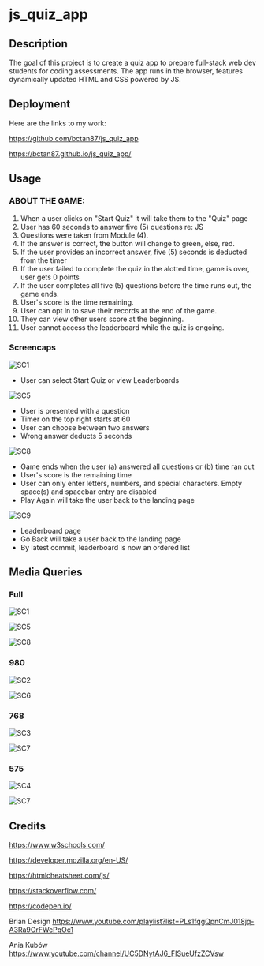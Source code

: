 # js_quiz_app

## Description
The goal of this project is to create a quiz app to prepare full-stack web dev students for coding assessments. The app runs in the browser, features dynamically updated HTML and CSS powered by JS.

## Deployment
Here are the links to my work:

https://github.com/bctan87/js_quiz_app

https://bctan87.github.io/js_quiz_app/

## Usage

### ABOUT THE GAME:

1. When a user clicks on "Start Quiz" it will take them to the "Quiz" page
2. User has 60 seconds to answer five (5) questions re: JS
3. Questions were taken from Module (4).
4. If the answer is correct, the button will change to green, else, red. 
5. If the user provides an incorrect answer, five (5) seconds is deducted from the timer
6. If the user failed to complete the quiz in the alotted time, game is over, user gets 0 points
7. If the user completes all five (5) questions before the time runs out, the game ends.
8. User's score is the time remaining.
9. User can opt in to save their records at the end of the game.
10. They can view other users score at the beginning.
11. User cannot access the leaderboard while the quiz is ongoing. 

### Screencaps

![SC1](/assets/images/sc1.png)

- User can select Start Quiz or view Leaderboards

![SC5](/assets/images/sc5.png)

- User is presented with a question
- Timer on the top right starts at 60
- User can choose between two answers
- Wrong answer deducts 5 seconds 

![SC8](/assets/images/sc8.png)

- Game ends when the user (a) answered all questions or (b) time ran out
- User's score is the remaining time
- User can only enter letters, numbers, and special characters. Empty space(s) and spacebar entry are disabled
- Play Again will take the user back to the landing page

![SC9](/assets/images/sc9.png)

- Leaderboard page
- Go Back will take a user back to the landing page
- By latest commit, leaderboard is now an ordered list

## Media Queries

### Full

![SC1](/assets/images/sc1.png)

![SC5](/assets/images/sc5.png)

![SC8](/assets/images/sc8.png)

### 980

![SC2](/assets/images/sc2.png)

![SC6](/assets/images/sc6.png)

### 768

![SC3](/assets/images/sc3.png)

![SC7](/assets/images/sc7.png)

### 575

![SC4](/assets/images/sc4.png)

![SC7](/assets/images/sc7.png)

## Credits


https://www.w3schools.com/

https://developer.mozilla.org/en-US/

https://htmlcheatsheet.com/js/

https://stackoverflow.com/

https://codepen.io/

Brian Design https://www.youtube.com/playlist?list=PLs1fqgQpnCmJ018jq-A3Ra9GrFWcPgOc1

Ania Kubów https://www.youtube.com/channel/UC5DNytAJ6_FISueUfzZCVsw


